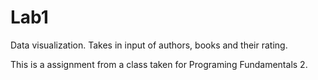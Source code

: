 # Lab1
Data visualization. Takes in input of authors, books and their rating.

This is a assignment from a class taken for Programing Fundamentals 2. 
